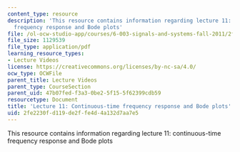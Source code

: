 ```yaml
---
content_type: resource
description: 'This resource contains information regarding lecture 11: continuous-time
  frequency response and Bode plots'
file: /ol-ocw-studio-app/courses/6-003-signals-and-systems-fall-2011/2fe2230fd119de2ffe4d4a132d7aa7e5_MIT6_003F11_lec11.pdf
file_size: 1129539
file_type: application/pdf
learning_resource_types:
- Lecture Videos
license: https://creativecommons.org/licenses/by-nc-sa/4.0/
ocw_type: OCWFile
parent_title: Lecture Videos
parent_type: CourseSection
parent_uid: 47b07fed-f3a3-0be2-5f15-5f62399cdb59
resourcetype: Document
title: 'Lecture 11: Continuous-time frequency response and Bode plots'
uid: 2fe2230f-d119-de2f-fe4d-4a132d7aa7e5
---
```

This resource contains information regarding lecture 11: continuous-time frequency response and Bode plots